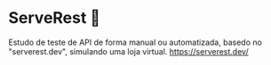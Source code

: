 # ServeRest 🐝

Estudo de teste de API de forma manual ou automatizada, basedo no "serverest.dev", simulando uma loja virtual.
https://serverest.dev/
